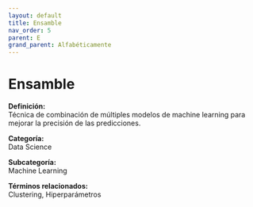 ```yaml
---
layout: default
title: Ensamble
nav_order: 5
parent: E
grand_parent: Alfabéticamente
---
```


# Ensamble

**Definición:**  
Técnica de combinación de múltiples modelos de machine learning para mejorar la precisión de las predicciones.

**Categoría:**  
Data Science  

**Subcategoría:**  
Machine Learning

**Términos relacionados:**  
Clustering, Hiperparámetros
